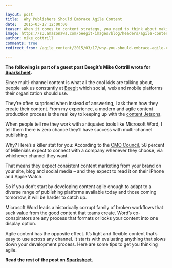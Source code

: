 ```yaml
---

layout: post
title:  Why Publishers Should Embrace Agile Content 
date:   2015-03-17 12:00:00
teaser: When it comes to content strategy, you need to think about making it flexible and reusable 
image: https://s3.amazonaws.com/beegit-images/blog/headers/agile-content-sparksheet.jpg
author: mike_cottrill
comments: true
redirect_from: /agile_content/2015/03/17/why-you-should-embrace-agile-content/

---
```


**The following is part of a guest post Beegit’s Mike Cottrill wrote for [Sparksheet](http://sparksheet.com/why-publishers-should-embrace-agile-content/).** 

Since multi-channel content is what all the cool kids are talking about, people ask us constantly at [Beegit](https://beegit.com) which social, web and mobile platforms their organization should use.

They’re often surprised when instead of answering, I ask them how they create their content. From my experience, a modern and agile content production process is the real key to keeping up with the [content Jetsons](http://www.wired.com/2014/01/keeping-jetsons/).

When people tell me they work with antiquated tools like Microsoft Word, I tell them there is zero chance they’ll have success with multi-channel publishing.

Why? Here’s a killer stat for you: According to the [CMO Council](http://www.cmocouncil.org/facts-stats-categories.php?view=all&category=direct-marketing), 58 percent of Millenials expect to connect with a company whenever they choose, via whichever channel they want.

That means they expect consistent content marketing from your brand on your site, blog and social media – and they expect to read it on their iPhone and Apple Watch.

So if you don’t start by developing content agile enough to adapt to a diverse range of publishing platforms available today and those coming tomorrow, it will be harder to catch up.

Microsoft Word leads a historically corrupt family of broken workflows that suck value from the good content that teams create. Word’s co-conspirators are any process that formats or locks your content into one display option.

Agile content has the opposite effect. It’s light and flexible content that’s easy to use across any channel. It starts with evaluating anything that slows down your development process. Here are some tips to get you thinking agile.

**Read the rest of the post on [Sparksheet](http://sparksheet.com/why-publishers-should-embrace-agile-content/).**
